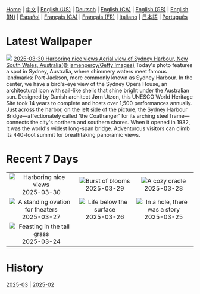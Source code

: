 [Home](../README.md) | [中文](zh-CN.md) | [English (US)](en-US.md) | [Deutsch](de-DE.md) | [English (CA)](en-CA.md) | [English (GB)](en-GB.md) | [English (IN)](en-IN.md) | [Español](es-ES.md) | [Français (CA)](fr-CA.md) | [Français (FR)](fr-FR.md) | [Italiano](it-IT.md) | [日本語](ja-JP.md) | [Português](pt-BR.md)

# Latest Wallpaper
![](https://www.bing.com/th?id=OHR.SydneyHarbour_EN-US2885246621_UHD.jpg)
[2025-03-30 Harboring nice views Aerial view of Sydney Harbour, New South Wales, Australia(© jamenpercy/Getty Images)](https://www.bing.com/th?id=OHR.SydneyHarbour_EN-US2885246621_UHD.jpg)
Today's photo features a spot in Sydney, Australia, where shimmery waters meet famous landmarks: Port Jackson, more commonly known as Sydney Harbour. In the center, we have a bird's-eye view of the Sydney Opera House, an architectural icon with sail-like shells that shine bright under the Australian sun. Designed by Danish architect Jørn Utzon, this UNESCO World Heritage Site took 14 years to complete and hosts over 1,500 performances annually. Just across the harbor, on the left side of the picture, the Sydney Harbour Bridge—affectionately called 'the Coathanger' for its arching steel frame—connects the city's northern and southern shores. When it opened in 1932, it was the world's widest long-span bridge. Adventurous visitors can climb its 440-foot summit for breathtaking panoramic views.

# Recent 7 Days
|  |  |  |
|:---:|:---:|:---:|
| ![](https://www.bing.com/th?id=OHR.SydneyHarbour_EN-US2885246621_400x240.jpg "Harboring nice views") 2025-03-30 | ![](https://www.bing.com/th?id=OHR.CarrizoBloom_EN-US2504669059_400x240.jpg "Burst of blooms") 2025-03-29 | ![](https://www.bing.com/th?id=OHR.NestingMonarch_EN-US2312410271_400x240.jpg "A cozy cradle") 2025-03-28 |
| ![](https://www.bing.com/th?id=OHR.OdeonAthens_EN-US2159327450_400x240.jpg "A standing ovation for theaters") 2025-03-27 | ![](https://www.bing.com/th?id=OHR.CrystalManatee_EN-US1724106178_400x240.jpg "Life below the surface") 2025-03-26 | ![](https://www.bing.com/th?id=OHR.HobbitHole_EN-US1602468401_400x240.jpg "In a hole, there was a story") 2025-03-25 |
| ![](https://www.bing.com/th?id=OHR.ElephantGrass_EN-US1398774650_400x240.jpg "Feasting in the tall grass") 2025-03-24 |  |  |

# History
[2025-03](../archives/wallpaper/en-US/w_2025_03.md) | [2025-02](../archives/wallpaper/en-US/w_2025_02.md)
